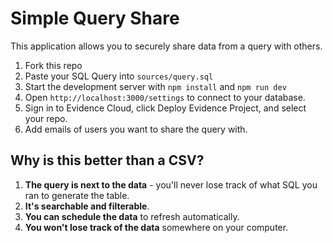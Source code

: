 # Simple Query Share

This application allows you to securely share data from a query with others.

1. Fork this repo
1. Paste your SQL Query into `sources/query.sql`
1. Start the development server with `npm install` and `npm run dev`
1. Open `http://localhost:3000/settings` to connect to your database.
1. Sign in to Evidence Cloud, click Deploy Evidence Project, and select your repo.
1. Add emails of users you want to share the query with.

## Why is this better than a CSV?
1. **The query is next to the data** - you'll never lose track of what SQL you ran to generate the table.
1. **It's searchable and filterable**.
1. **You can schedule the data** to refresh automatically.
1. **You won't lose track of the data** somewhere on your computer.
